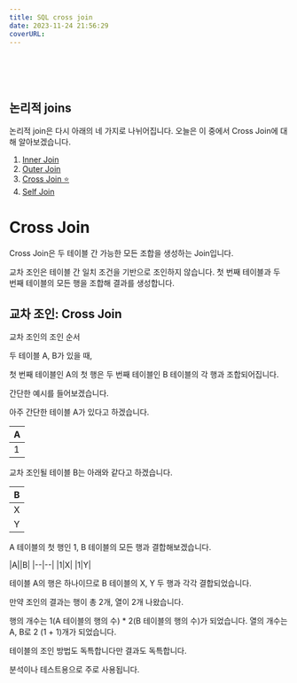 ```yaml
---
title: SQL cross join
date: 2023-11-24 21:56:29
coverURL: 
---
```

<br />
<br />
<br />

## 논리적 joins

논리적 join은 다시 아래의 네 가지로 나뉘어집니다.
오늘은 이 중에서 Cross Join에 대해 알아보겠습니다.

1. <a href="/blog/Engineer-Information-Processing/SQL-Inner-join/">Inner Join</a>
2. <a href="/blog/Engineer-Information-Processing/SQL-Outer-join/">Outer ️Join</a>
3. <a href="/blog/Engineer-Information-Processing/SQL-Cross-join/">Cross Join ⭐</a>
4. <a href="/blog/Engineer-Information-Processing/SQL-Self-join/">Self Join </a>

# Cross Join

Cross Join은 두 테이블 간 가능한 모든 조합을 생성하는 Join입니다.

교차 조인은 테이블 간 일치 조건을 기반으로 조인하지 않습니다.
첫 번째 테이블과 두 번째 테이블의 모든 행을 조합해 결과를 생성합니다.

## 교차 조인: Cross Join

교차 조인의 조인 순서

두 테이블 A, B가 있을 때,

첫 번째 테이블인 A의 첫 행은
두 번째 테이블인 B 테이블의 각 행과 조합되어집니다.

간단한 예시를 들어보겠습니다.

아주 간단한 테이블 A가 있다고 하겠습니다.

|A|
|--|
|1|

교차 조인될 테이블 B는 아래와 같다고 하겠습니다.

|B|
|--|
|X|
|Y|

A 테이블의 첫 행인 1,
B 테이블의 모든 행과 결합해보겠습니다.

|A||B|
|--|--|
|1|X|
|1|Y|

테이블 A의 행은 하나이므로 B 테이블의 X, Y 두 행과 각각 결합되었습니다.

만약 조인의 결과는 행이 총 2개, 열이 2개 나왔습니다.

행의 개수는 1(A 테이블의 행의 수) * 2(B 테이블의 행의 수)가 되었습니다.
열의 개수는 A, B로 2 (1 + 1)개가 되었습니다.

테이블의 조인 방법도 독특합니다만 결과도 독특합니다.

분석이나 테스트용으로 주로 사용됩니다.



